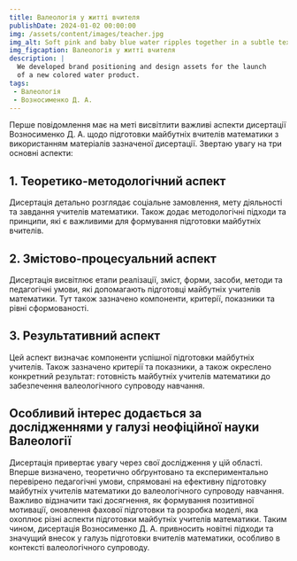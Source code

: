 ```yaml
---
title: Валеологія у житті вчителя
publishDate: 2024-01-02 00:00:00
img: /assets/content/images/teacher.jpg
img_alt: Soft pink and baby blue water ripples together in a subtle texture.
img_figcaption: Валеологія у житті вчителя
description: |
  We developed brand positioning and design assets for the launch
  of a new colored water product.
tags:
 - Валеологія
 - Возносименко Д. А.
---
```


Перше повідомлення має на меті висвітлити важливі аспекти дисертації Возносименко Д. А. щодо підготовки майбутніх вчителів математики з використанням матеріалів зазначеної дисертації. Звертаю увагу на три основні аспекти:

## 1. Теоретико-методологічний аспект

Дисертація детально розглядає соціальне замовлення, мету діяльності та завдання учителів математики. Також додає методологічні підходи та принципи, які є важливими для формування підготовки майбутніх вчителів.

## 2. Змістово-процесуальний аспект

Дисертація висвітлює етапи реалізації, зміст, форми, засоби, методи та педагогічні умови, які допомагають підготовці майбутніх учителів математики. Тут також зазначено компоненти, критерії, показники та рівні сформованості.

## 3. Результативний аспект

Цей аспект визначає компоненти успішної підготовки майбутніх учителів. Також зазначено критерії та показники, а також окреслено конкретний результат: готовність майбутніх учителів математики до забезпечення валеологічного супроводу навчання.

## Особливий інтерес додається за дослідженнями у галузі неофіційної науки Валеології

Дисертація привертає увагу через свої дослідження у цій області. Вперше визначено, теоретично обґрунтовано та експериментально перевірено педагогічні умови, спрямовані на ефективну підготовку майбутніх учителів математики до валеологічного супроводу навчання. Важливо відзначити такі досягнення, як формування позитивної мотивації, оновлення фахової підготовки та розробка моделі, яка охоплює різні аспекти підготовки майбутніх учителів математики.
Таким чином, дисертація Возносименко Д. А. привносить новітні підходи та значущий внесок у галузь підготовки вчителів математики, особливо в контексті валеологічного супроводу.
